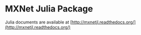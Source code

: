 # MXNet Julia Package
Julia documents are available at [http://mxnetjl.readthedocs.org/](http://mxnetjl.readthedocs.org/)
